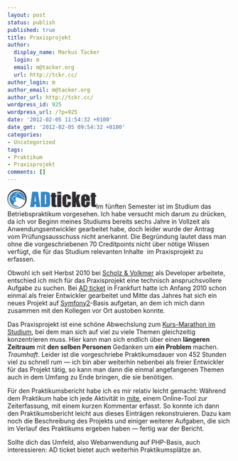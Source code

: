 ```yaml
---
layout: post
status: publish
published: true
title: Praxisprojekt
author:
  display_name: Markus Tacker
  login: m
  email: m@tacker.org
  url: http://tckr.cc/
author_login: m
author_email: m@tacker.org
author_url: http://tckr.cc/
wordpress_id: 925
wordpress_url: /?p=925
date: '2012-02-05 11:54:32 +0100'
date_gmt: '2012-02-05 09:54:32 +0100'
categories:
- Uncategorized
tags:
- Praktikum
- Praxisprojekt
comments: []
---
```

<p><a href="http://adticket.de/"><img class="alignright size-medium wp-image-927" title="AD ticket GmbH" src="/uploads/2012/02/adticket-web-500x109.jpg" alt="AD ticket GmbH" width="200" /></a>Im fünften Semester ist im Studium das Betriebspraktikum vorgesehen. Ich habe versucht mich darum zu drücken, da ich vor Beginn meines Studiums bereits sechs Jahre in Vollzeit als Anwendungsentwickler gearbeitet habe, doch leider wurde der Antrag vom Prüfungsausschuss nicht anerkannt. Die Begründung lautet dass man ohne die vorgeschriebenen 70 Creditpoints nicht über nötige Wissen verfügt, die für das Studium relevanten Inhalte  im Praxisprojekt zu erfassen.</p>
<p>Obwohl ich seit Herbst 2010 bei <a href="http://s-v.de/">Scholz &amp; Volkmer</a> als Developer arbeitete, entschied ich mich für das Praxisprojekt eine technisch anspruchsvollere Aufgabe zu suchen. Bei <a href="http://adticket.de/">AD ticket</a> in Frankfurt hatte ich Anfang 2010 schon einmal als freier Entwickler gearbeitet und Mitte das Jahres hat sich ein neues Projekt auf <a href="http://symfony.com/">Symfony2</a>-Basis aufgetan, an dem ich mich dann zusammen mit den Kollegen vor Ort austoben konnte.</p>
<p>Das Praxisprojekt ist eine schöne Abwechslung zum <a href="/bewertete-abgaben-im-4-semester">Kurs-Marathon im Studium</a>, bei dem man sich auf viel zu viele Themen gleichzeitig konzentrieren muss. Hier kann man sich endlich über einen <strong>längeren Zeitraum</strong> mit <strong>den selben Personen</strong> Gedanken um <strong>ein Problem</strong> machen. <em>Traumhaft</em>. Leider ist die vorgeschriebe Praktikumsdauer von 452 Stunden viel zu schnell rum — ich bin aber weiterhin nebenbei als freier Entwickler für das Projekt tätig, so kann man dann die einmal angefangenen Themen auch in dem Umfang zu Ende bringen, die sie benötigen.</p>
<p>Für den Praktikumsbericht habe ich es mir relativ leicht gemacht: Während dem Praktikum habe ich jede Aktivität in <a href="http://mite.yo.lk/">mite</a>, einem Online-Tool zur Zeiterfassung, mit einem kurzen Kommentar erfasst. So konnte ich dann den Praktikumsbericht leicht aus dieses Einträgen rekonstruieren. Dazu kam noch die Beschreibung des Projekts und einiger weiterer Aufgaben, die sich im Verlauf des Praktikums ergeben haben — fertig war der Bericht.</p>
<p>Sollte dich das Umfeld, also Webanwendung auf PHP-Basis, auch interessieren: AD ticket bietet auch weiterhin Praktikumsplätze an.</p>

